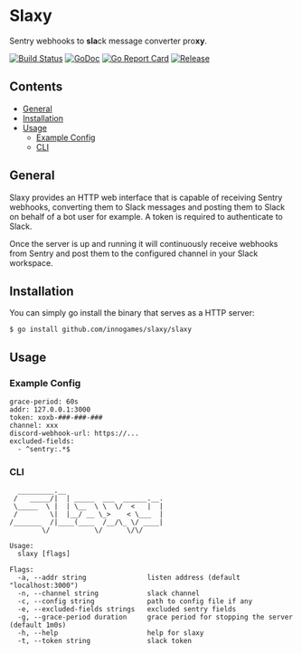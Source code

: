 # Slaxy

Sentry webhooks to **sla**ck message converter pro**xy**.

[![Build Status](https://travis-ci.org/innogames/slaxy.svg)](https://travis-ci.org/innogames/slaxy)
[![GoDoc](https://godoc.org/github.com/innogames/slaxy?status.svg)](https://godoc.org/github.com/innogames/slaxy)
[![Go Report Card](https://goreportcard.com/badge/github.com/innogames/slaxy)](https://goreportcard.com/report/github.com/innogames/slaxy)
[![Release](https://img.shields.io/github/release/innogames/slaxy.svg)](https://github.com/innogames/slaxy/releases)

## Contents

- [General](#general)
- [Installation](#installation)
- [Usage](#usage)
  - [Example Config](#example-config)
  - [CLI](#cli)

## General

Slaxy provides an HTTP web interface that is capable of receiving Sentry webhooks, converting them to Slack messages and posting them to Slack on behalf of a bot user for example.
A token is required to authenticate to Slack.

Once the server is up and running it will continuously receive webhooks from Sentry and post them to the configured channel in your Slack workspace.

## Installation

You can simply go install the binary that serves as a HTTP server:
```
$ go install github.com/innogames/slaxy/slaxy
```

## Usage

### Example Config

```
grace-period: 60s
addr: 127.0.0.1:3000
token: xoxb-###-###-###
channel: xxx
discord-webhook-url: https://...
excluded-fields:
  - ^sentry:.*$
```

### CLI

```
  _________.__
 /   _____/|  | _____  ___  ______.__.
 \_____  \ |  | \__  \ \  \/  <   |  |
 /        \|  |__/ __ \_>    < \___  |
/_______  /|____(____  /__/\_ \/ ____|
        \/           \/      \/\/

Usage:
  slaxy [flags]

Flags:
  -a, --addr string               listen address (default "localhost:3000")
  -n, --channel string            slack channel
  -c, --config string             path to config file if any
  -e, --excluded-fields strings   excluded sentry fields
  -g, --grace-period duration     grace period for stopping the server (default 1m0s)
  -h, --help                      help for slaxy
  -t, --token string              slack token
```
